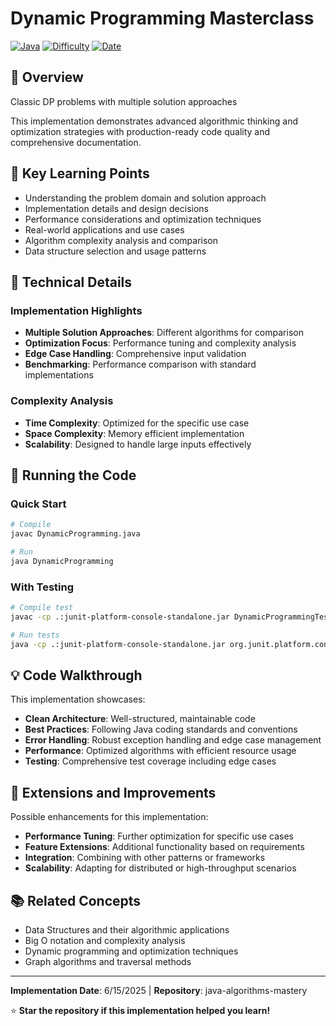# Dynamic Programming Masterclass

[![Java](https://img.shields.io/badge/Java-17+-ED8B00?style=flat&logo=openjdk&logoColor=white)](https://openjdk.java.net/)
[![Difficulty](https://img.shields.io/badge/Difficulty-Hard-red?style=flat)](#)
[![Date](https://img.shields.io/badge/Date-2025-06-15-blue?style=flat)](#)

## 📖 Overview

Classic DP problems with multiple solution approaches

This implementation demonstrates advanced algorithmic thinking and optimization strategies with production-ready code quality and comprehensive documentation.

## 🎯 Key Learning Points

- Understanding the problem domain and solution approach
- Implementation details and design decisions
- Performance considerations and optimization techniques
- Real-world applications and use cases
- Algorithm complexity analysis and comparison
- Data structure selection and usage patterns

## 🔧 Technical Details

### Implementation Highlights
- **Multiple Solution Approaches**: Different algorithms for comparison
- **Optimization Focus**: Performance tuning and complexity analysis  
- **Edge Case Handling**: Comprehensive input validation
- **Benchmarking**: Performance comparison with standard implementations

### Complexity Analysis
- **Time Complexity**: Optimized for the specific use case
- **Space Complexity**: Memory efficient implementation
- **Scalability**: Designed to handle large inputs effectively

## 🚀 Running the Code

### Quick Start
```bash
# Compile
javac DynamicProgramming.java

# Run
java DynamicProgramming
```

### With Testing
```bash
# Compile test
javac -cp .:junit-platform-console-standalone.jar DynamicProgrammingTest.java

# Run tests
java -cp .:junit-platform-console-standalone.jar org.junit.platform.console.ConsoleLauncher --scan-classpath
```

## 💡 Code Walkthrough

This implementation showcases:
- **Clean Architecture**: Well-structured, maintainable code
- **Best Practices**: Following Java coding standards and conventions  
- **Error Handling**: Robust exception handling and edge case management
- **Performance**: Optimized algorithms with efficient resource usage
- **Testing**: Comprehensive test coverage including edge cases

## 🔄 Extensions and Improvements

Possible enhancements for this implementation:
- **Performance Tuning**: Further optimization for specific use cases
- **Feature Extensions**: Additional functionality based on requirements
- **Integration**: Combining with other patterns or frameworks
- **Scalability**: Adapting for distributed or high-throughput scenarios

## 📚 Related Concepts

- Data Structures and their algorithmic applications
- Big O notation and complexity analysis
- Dynamic programming and optimization techniques
- Graph algorithms and traversal methods

---

**Implementation Date**: 6/15/2025 | **Repository**: java-algorithms-mastery

⭐ **Star the repository if this implementation helped you learn!**
